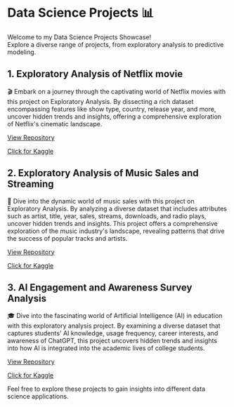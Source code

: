 # Data Science Projects 📊

Welcome to my Data Science Projects Showcase!  
Explore a diverse range of projects, from exploratory analysis to predictive modeling.

## 1. Exploratory Analysis of Netflix movie

🎬 Embark on a journey through the captivating world of Netflix movies with this project on Exploratory Analysis. By dissecting a rich dataset encompassing features like show type, country, release year, and more, uncover hidden trends and insights, offering a comprehensive exploration of Netflix's cinematic landscape.

[View Repository](https://github.com/msjahid/Data_Science_Projects/tree/main/netflix_exploratory_analysis)

[Click for Kaggle](https://www.kaggle.com/code/msjahid/exploratory-analysis-of-netflix-movie)

## 2. Exploratory Analysis of Music Sales and Streaming

🎵 Dive into the dynamic world of music sales with this project on Exploratory Analysis. By analyzing a diverse dataset that includes attributes such as artist, title, year, sales, streams, downloads, and radio plays, uncover hidden trends and insights. This project offers a comprehensive exploration of the music industry's landscape, revealing patterns that drive the success of popular tracks and artists.

[View Repository](https://github.com/msjahid/Data-Science-Projects/tree/main/music_sales_analysis)

[Click for Kaggle](https://www.kaggle.com/code/msjahid/exploratory-analysis-of-music-sales-and-streaming)

## 3. AI Engagement and Awareness Survey Analysis

🎓 Dive into the fascinating world of Artificial Intelligence (AI) in education with this exploratory analysis project. By examining a diverse dataset that captures students' AI knowledge, usage frequency, career interests, and awareness of ChatGPT, this project uncovers hidden trends and insights into how AI is integrated into the academic lives of college students.

[View Repository](https://github.com/msjahid/Data-Science-Projects/tree/main/ai_using_school)

[Click for Kaggle](https://www.kaggle.com/code/msjahid/ai-engagement-and-awareness-survey-analysis)

Feel free to explore these projects to gain insights into different data science applications.
